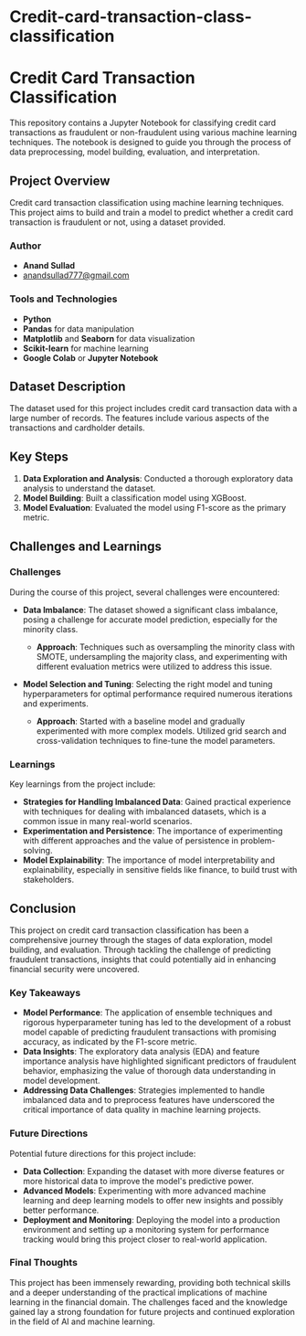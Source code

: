 # Credit-card-transaction-class-classification

# Credit Card Transaction Classification

This repository contains a Jupyter Notebook for classifying credit card transactions as fraudulent or non-fraudulent using various machine learning techniques. The notebook is designed to guide you through the process of data preprocessing, model building, evaluation, and interpretation.

## Project Overview
Credit card transaction classification using machine learning techniques. This project aims to build and train a model to predict whether a credit card transaction is fraudulent or not, using a dataset provided.

### Author
- **Anand Sullad**
- [anandsullad777@gmail.com](mailto:anandsullad777@gmail.com)

### Tools and Technologies
- **Python**
- **Pandas** for data manipulation
- **Matplotlib** and **Seaborn** for data visualization
- **Scikit-learn** for machine learning
- **Google Colab** or **Jupyter Notebook**

## Dataset Description
The dataset used for this project includes credit card transaction data with a large number of records. The features include various aspects of the transactions and cardholder details.

## Key Steps
1. **Data Exploration and Analysis**: Conducted a thorough exploratory data analysis to understand the dataset.
4. **Model Building**: Built a classification model using XGBoost.
5. **Model Evaluation**: Evaluated the model using F1-score as the primary metric.

## Challenges and Learnings

### Challenges
During the course of this project, several challenges were encountered:

- **Data Imbalance**: The dataset showed a significant class imbalance, posing a challenge for accurate model prediction, especially for the minority class.
  - **Approach**: Techniques such as oversampling the minority class with SMOTE, undersampling the majority class, and experimenting with different evaluation metrics were utilized to address this issue.


- **Model Selection and Tuning**: Selecting the right model and tuning hyperparameters for optimal performance required numerous iterations and experiments.
  - **Approach**: Started with a baseline model and gradually experimented with more complex models. Utilized grid search and cross-validation techniques to fine-tune the model parameters.

### Learnings
Key learnings from the project include:

- **Strategies for Handling Imbalanced Data**: Gained practical experience with techniques for dealing with imbalanced datasets, which is a common issue in many real-world scenarios.
- **Experimentation and Persistence**: The importance of experimenting with different approaches and the value of persistence in problem-solving.
- **Model Explainability**: The importance of model interpretability and explainability, especially in sensitive fields like finance, to build trust with stakeholders.

## Conclusion

This project on credit card transaction classification has been a comprehensive journey through the stages of data exploration, model building, and evaluation. Through tackling the challenge of predicting fraudulent transactions, insights that could potentially aid in enhancing financial security were uncovered.

### Key Takeaways

- **Model Performance**: The application of ensemble techniques and rigorous hyperparameter tuning has led to the development of a robust model capable of predicting fraudulent transactions with promising accuracy, as indicated by the F1-score metric.
- **Data Insights**: The exploratory data analysis (EDA) and feature importance analysis have highlighted significant predictors of fraudulent behavior, emphasizing the value of thorough data understanding in model development.
- **Addressing Data Challenges**: Strategies implemented to handle imbalanced data and to preprocess features have underscored the critical importance of data quality in machine learning projects.

### Future Directions

Potential future directions for this project include:

- **Data Collection**: Expanding the dataset with more diverse features or more historical data to improve the model's predictive power.
- **Advanced Models**: Experimenting with more advanced machine learning and deep learning models to offer new insights and possibly better performance.
- **Deployment and Monitoring**: Deploying the model into a production environment and setting up a monitoring system for performance tracking would bring this project closer to real-world application.

### Final Thoughts

This project has been immensely rewarding, providing both technical skills and a deeper understanding of the practical implications of machine learning in the financial domain. The challenges faced and the knowledge gained lay a strong foundation for future projects and continued exploration in the field of AI and machine learning.
